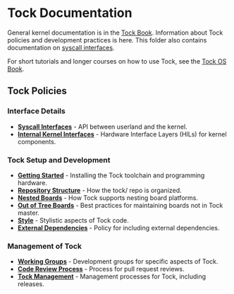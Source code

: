 Tock Documentation
==================

General kernel documentation is in the [Tock Book](https://book.tockos.org/doc).
Information about Tock policies and development practices is here. This folder
also contains documentation on [syscall interfaces](reference).

For short tutorials and longer courses on how to use Tock, see the [Tock OS
Book](https://book.tockos.org).

Tock Policies
-------------

### Interface Details
- **[Syscall Interfaces](syscalls)** - API between userland and the kernel.
- **[Internal Kernel Interfaces](reference)** - Hardware Interface Layers (HILs) for kernel components.

### Tock Setup and Development
- **[Getting Started](Getting_Started.md)** - Installing the Tock toolchain and programming hardware.
- **[Repository Structure](Repository.md)** - How the tock/ repo is organized.
- **[Nested Boards](NestedBoards.md)** - How Tock supports nesting board platforms.
- **[Out of Tree Boards](OutOfTree.md)** - Best practices for maintaining boards not in Tock master.
- **[Style](Style.md)** - Stylistic aspects of Tock code.
- **[External Dependencies](ExternalDependencies.md)** - Policy for including external dependencies.

### Management of Tock
- **[Working Groups](wg)** - Development groups for specific aspects of Tock.
- **[Code Review Process](CodeReview.md)** - Process for pull request reviews.
- **[Tock Management](Maintenance.md)** - Management processes for Tock, including releases.
